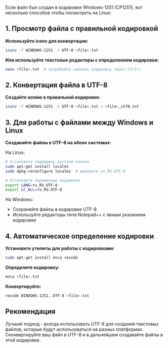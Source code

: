 Если файл был создан в кодировке Windows-1251 (CP1251), вот несколько способов чтобы посмотреть на Linux:

## 1. Просмотр файла с правильной кодировкой

**Используйте iconv для конвертации:**
```bash
iconv -f WINDOWS-1251 -t UTF-8 <file>.txt
```

**Или используйте текстовые редакторы с определением кодировки:**
```bash
nano <file>.txt  # попробуйте сменить кодировку через Ctrl+\
```

## 2. Конвертация файла в UTF-8

**Создайте копию в правильной кодировке:**
```bash
iconv -f WINDOWS-1251 -t UTF-8 <file>.txt > <file>_utf8.txt
```

## 3. Для работы с файлами между Windows и Linux

**Создавайте файлы в UTF-8 на обеих системах:**

На Linux:
```bash
# Установите поддержку русской локали
sudo apt-get install locales
sudo dpkg-reconfigure locales  # выберите ru_RU.UTF-8

# Установите переменные окружения
export LANG=ru_RU.UTF-8
export LC_ALL=ru_RU.UTF-8
```

На Windows:
- Сохраняйте файлы в кодировке UTF-8
- Используйте редакторы типа Notepad++ с явным указанием кодировки

## 4. Автоматическое определение кодировки

**Установите утилиты для работы с кодировками:**
```bash
sudo apt-get install enca recode
```

**Определите кодировку:**
```bash
enca <file>.txt
```

**Конвертируйте:**
```bash
recode WINDOWS-1251..UTF-8 <file>.txt
```

## Рекомендация

Лучший подход - всегда использовать UTF-8 для создания текстовых файлов, которые будут использоваться на разных платформах. Сконвертируйте ваш файл в UTF-8 и в дальнейшем создавайте файлы в этой кодировке.
